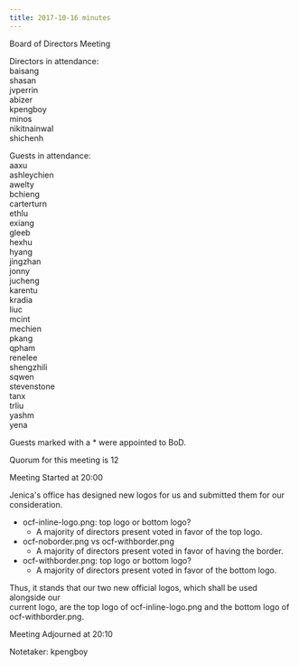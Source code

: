 ```yaml
---
title: 2017-10-16 minutes
---
```

Board of Directors Meeting   

Directors in attendance:   
baisang   
shasan   
jvperrin   
abizer   
kpengboy   
minos   
nikitnainwal   
shichenh   

Guests in attendance:   
aaxu   
ashleychien   
awelty   
bchieng   
carterturn   
ethlu   
exiang   
gleeb   
hexhu   
hyang   
jingzhan   
jonny   
jucheng   
karentu   
kradia   
liuc   
mcint   
mechien   
pkang   
qpham   
renelee   
shengzhili   
sqwen   
stevenstone   
tanx   
trliu   
yashm   
yena   

Guests marked with a * were appointed to BoD.   

Quorum for this meeting is 12   

Meeting Started at 20:00   

Jenica's office has designed new logos for us and submitted them for our consideration.   

 - ocf-inline-logo.png: top logo or bottom logo?
   - A majority of directors present voted in favor of the top logo.
 - ocf-noborder.png vs ocf-withborder.png
   - A majority of directors present voted in favor of having the border.
 - ocf-withborder.png: top logo or bottom logo?
   - A majority of directors present voted in favor of the bottom logo.

Thus, it stands that our two new official logos, which shall be used alongside our   
current logo, are the top logo of ocf-inline-logo.png and the bottom logo of   
ocf-withborder.png.   

Meeting Adjourned at 20:10   

Notetaker: kpengboy   
